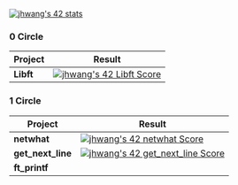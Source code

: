 [![jhwang's 42 stats](https://badge42.vercel.app/api/v2/cl9xv8g0400490fliuujexogw/stats?cursusId=21&coalitionId=86)](https://github.com/JaeSeoKim/badge42) 


### 0 Circle
| Project | Result |
| - | - |
| **Libft** | [![jhwang's 42 Libft Score](https://badge42.vercel.app/api/v2/cl9xv8g0400490fliuujexogw/project/2060610)](https://github.com/JaeSeoKim/badge42) |

### 1 Circle
| Project | Result |
| - | - |
| **netwhat**       | [![jhwang's 42 netwhat Score](https://badge42.vercel.app/api/v2/cl9xv8g0400490fliuujexogw/project/2062925)](https://github.com/JaeSeoKim/badge42) |
| **get_next_line** | [![jhwang's 42 get_next_line Score](https://badge42.vercel.app/api/v2/cl9xv8g0400490fliuujexogw/project/2074307)](https://github.com/JaeSeoKim/badge42) |
| **ft_printf**     |  |
